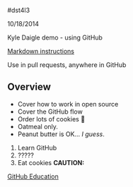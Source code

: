 #dst4l3

10/18/2014

Kyle Daigle demo - using GitHub

[Markdown instructions](https://help.github.com/articles/github-flavored-markdown/) 

Use in pull requests, anywhere in GitHub

## Overview
* Cover how to work in open source
* Cover the GitHub flow
* Order lots of cookies :cookie:
*   Oatmeal only.
*   Peanut butter is OK... *I guess*.

1. Learn GitHub
2. ?????
3. Eat cookies
**CAUTION:** 

[GitHub Education](https://github.com/edu)


